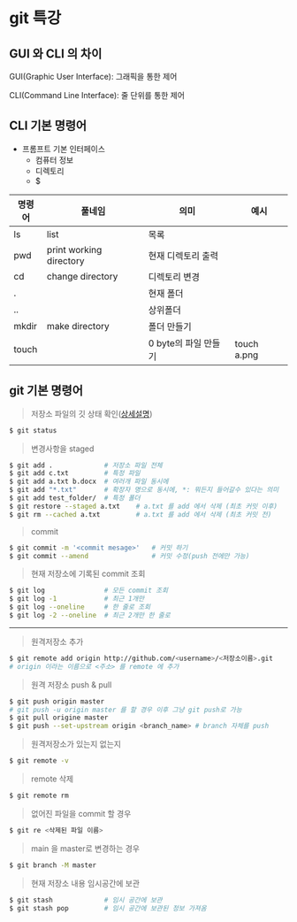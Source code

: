 # git 특강

## GUI 와 CLI 의 차이

GUI(Graphic User Interface): 그래픽을 통한 제어

CLI(Command Line Interface): 줄 단위를 통한 제어

## CLI 기본 명령어

- 프롬프트 기본 인터페이스
  - 컴퓨터 정보
  - 디렉토리
  - $

| 명령어 | 풀네임                  | 의미                 | 예시        |
| ------ | ----------------------- | -------------------- | ----------- |
| ls     | list                    | 목록                 |             |
| pwd    | print working directory | 현재 디렉토리 출력   |             |
| cd     | change directory        | 디렉토리 변경        |             |
| .      |                         | 현재 폴더            |             |
| ..     |                         | 상위폴더             |             |
| mkdir  | make directory          | 폴더 만들기          |             |
| touch  |                         | 0 byte의 파일 만들기 | touch a.png |

## git 기본 명령어

> 저장소 파일의 깃 상태 확인([상세설명](status.md))

```bash
$ git status
```

> 변경사항을 staged

```bash
$ git add . 			# 저장소 파일 전체
$ git add c.txt 		# 특정 파일 
$ git add a.txt b.docx  # 여러개 파일 동시에
$ git add "*.txt" 		# 확장자 명으로 동시에, *: 뭐든지 들어갈수 있다는 의미
$ git add test_folder/	# 특정 폴더
$ git restore --staged a.txt 	# a.txt 를 add 에서 삭제 (최초 커밋 이후)
$ git rm --cached a.txt 		# a.txt 를 add 에서 삭제 (최초 커밋 전)
```

> commit

```bash
$ git commit -m '<commit mesage>'	# 커밋 하기
$ git commit --amend				# 커밋 수정(push 전에만 가능)
```

> 현재 저장소에 기록된 commit 조회

```bash
$ git log				# 모든 commit 조회
$ git log -1 			# 최근 1개만
$ git log --oneline		# 한 줄로 조회
$ git log -2 --oneline	# 최근 2개만 한 줄로
```

---

> 원격저장소 추가

```bash
$ git remote add origin http://github.com/<username>/<저장소이름>.git
# origin 이라는 이름으로 <주소> 를 remote 에 추가
```

> 원격 저장소 push & pull

```bash
$ git push origin master
# git push -u origin master 를 할 경우 이후 그냥 git push로 가능
$ git pull origine master
$ git push --set-upstream origin <branch_name> # branch 자체를 push
```

> 원격저장소가 있는지 없는지

```bash
$ git remote -v
```

> remote 삭제

```bash
$ git remote rm
```

> 없어진 파일을 commit 할 경우

``` bash
$ git re <삭제된 파일 이름>
```

> main 을 master로 변경하는 경우

```bash
$ git branch -M master
```

> 현재 저장소 내용 임시공간에 보관

```bash
$ git stash				# 임시 공간에 보관
$ git stash pop			# 임시 공간에 보관된 정보 가져옴
```







